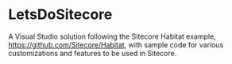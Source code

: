 # LetsDoSitecore

A Visual Studio solution following the Sitecore Habitat example, https://github.com/Sitecore/Habitat, with sample code for various customizations and features to be used in Sitecore.